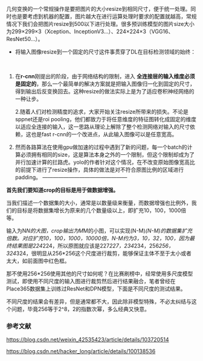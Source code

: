 





几何变换的一个常规操作是要把图片的大小resize到相同尺寸，便于统一处理。同时也是要考虑到机器的配置，图片越大在进行运算处理时要求的配置就越高，常规情况下我们会把图片resize到500以下进行处理。很多预训练模型的图片size大小为299×299×3（Xception、InceptionV3…）、224×224×3（VGG16、ResNet50…）。




- 将输入图像resize到一个固定的尺寸这件事贯穿了DL在目标检测领域的始终：

  ​	

1. 在**r-cnn**刚提出的阶段，由于网络结构的限制，进入 **全连接层的输入维度必须是固定的**，那么一个最简单的解决方案就是把输入图像归一化到固定的尺寸，得到输出后反变换回去。这种resize的做法实际上是为了适应卷积神经网络的一种让步。

   2.随着人们对检测精度的追求，大家开始关注resize所带来的损失。不论是sppnet还是roi pooling，他们都致力于将任意维度的特征图转化成固定的维度以适应全连接的输入，这一思路从理论上解除了整个检测网络对输入的尺寸依赖，这也是fast r-cnn的一个改进点，从此输入图像可以是任意宽高。


3. 然而各路算法在使用gpu做加速的过程中遇到了新的问题，每一个batch的计算必须拥有相同的size，这是算法本身之外的一个限制，但这个限制却成为了并行加速计算的拦路虎。yolo的作者针对这个情况，在不改变原始图像宽高比的前提下进行了resize操作，具体的做法是对不符合原图比例的区域进行padding。
   ————————————————

**首先我们要知道crop的目标是用于做数据增强。**

当我们描述一个数据集的大小，通常是以数量级来衡量，而数据增强也比例外，我们的目标是将数据集增长为原来的几个数量级以上，即扩充10，100，1000倍等。

输入为N*N的大图，crop输出为M*M的小图，可以实现(N-M)*(N-M)的数据集扩充倍数。对应扩充10，100，1000，10000倍，N-M约为3，10，32，100，因为最终结果图是224*224，所以原图就应该是227*227，234*234，256*256，324*324，很明显从256*256这个尺度进行裁剪，能够保证主体不至于太小或者太大，如前面图中红色框。



那不使用256*256使用其他的尺寸如何呢？在比赛刷榜中，经常使用多尺度模型测试，即使用不同尺度的输入图进行裁剪然后进行结果融合，笔者曾经在Place365数据集上训练过ResNet和DPN模型，下面是不同尺度的测试结果。



不同尺度的结果会有差异，但是通常都不大，因此除非模型特殊，不必太纠结与这个问题，毕竟256等于2^8，2的指数次幂，多么经典又快意。

### 参考文献

https://blog.csdn.net/weixin_42535423/article/details/103720514

https://blog.csdn.net/hacker_long/article/details/100138536